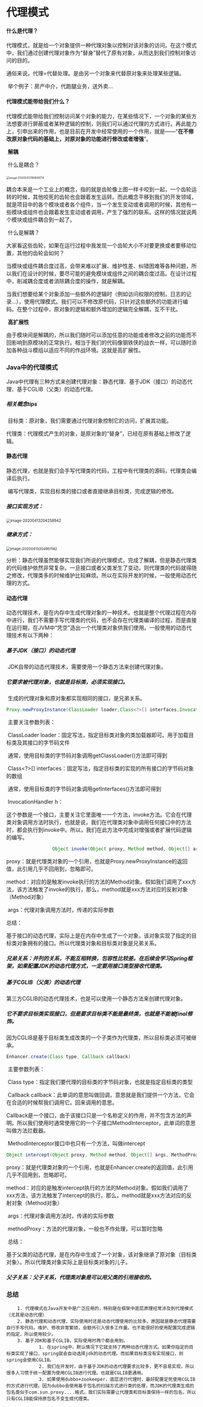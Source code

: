 # 代理模式

#### 什么是代理？

​		代理模式，就是给一个对象提供一种代理对象以控制对该对象的访问。在这个模式中，我们通过创建代理对象作为“替身”替代了原有对象，从而达到我们控制对象访问的目的。

​		通俗来说，代理=代替处理。是由另一个对象来代替原对象来处理某些逻辑。

​		举个例子：房产中介，代跑腿业务，送外卖...

#### 代理模式能带给我们什么？

​		代理模式能带给我们控制访问某个对象的能力，在某些情况下，一个对象的某些方法想要进行屏蔽或者某种逻辑的控制，则我们可以通过代理的方式进行。再此能力上，引申出来的作用，也是目前在开发中经常使用的一个作用，就是——“**在不修改原对象代码的基础上，对原对象的功能进行修改或者增强**”。

​		**解耦**

​			什么是耦合？

​	<img src="asserts\齿轮耦合.png" alt="image-20200413190659714" style="zoom:50%;" />

​			耦合本来是一个工业上的概念，指的就是齿轮像上图一样卡咬到一起，一个齿轮运转的时候，其他咬死的齿轮也会跟着发生运转。而此概念平移到我们的开发领域，就是项目中的各个模块或者各个组件，当一个发生变动或者调用的时候，其他有一些模块或组件也会跟着发生变动或者调用，产生了强烈的联系。这样的情况就说两个模块或组件耦合到一起了。

​			什么是解耦？

​				大家看这些齿轮，如果在运行过程中我发现一个齿轮大小不对要更换或者要移动位置，其他的齿轮会如何？

​				当模块或组件耦合度过高，会带来难以扩展、维护性差、纠错困难等各种问题，所以我们在设计的时候，要尽可能的避免模块或组件之间的耦合度过高。在设计过程中，削减耦合度或者消除耦合度的操作，就是解耦。

​			当我们想要给某个对象添加一些额外的逻辑时（例如访问权限的控制，日志的记录...），使用代理模式。我们可以不修改原代码，只针对这些额外的功能进行编码。在整个过程中，原对象的逻辑和额外增加的逻辑完全解耦，互不干扰。

​		**高扩展性**

​			由于模块间是解耦的，所以我们随时可以添加任意的功能或者修改之前的功能而不回影响到原模块的正常执行。相当于我们的代码像钢铁侠的战衣一样，可以随时添加各种战斗模组以适应不同的作战环境。这就是高扩展性。



### Java中的代理模式

​		Java中代理有三种方式来创建代理对象：静态代理、基于JDK（接口）的动态代理、基于CGLIB（父类）的动态代理。

##### 		相关概念tips

​				目标类：原对象，我们需要通过代理对象控制它的访问，扩展其功能。

​				代理类：代理模式产生的对象，是原对象的“替身”，已经在原有基础上修改了逻辑。

#### 静态代理

​		静态代理，也就是我们会手写代理类的代码，工程中有代理类的源码，代理类会编译后执行。

​		编写代理类，实现目标类的接口或者直接继承目标类，完成逻辑的修改。

##### 		接口实现方式：

<img src="asserts\静态代理1" alt="image-20200413204258942" style="zoom:70%;" />

##### 		继承方式：

<img src="C:\Users\zagwi\Desktop\公开课\asserts\静态代理2" alt="image-20200413204951182" style="zoom:67%;" />



​		分析：静态代理虽然能够实现我们所说的代理模式，完成了解耦，但是静态代理类的代码维护依然非常复杂。一旦接口或者父类发生了变动，则代理类的代码就得随之修改，代理类多的时候维护比较麻烦。所以在实际开发的时候，一般使用动态代理的方式。

#### 动态代理

​		动态代理技术，是在内存中生成代理对象的一种技术。也就是整个代理过程在内存中进行，我们不需要手写代理类的代码，也不会存在代理类编译的过程，而是直接在运行期，在JVM中“凭空”造出一个代理类对象供我们使用。一般使用的动态代理技术有以下两种：

##### 基于JDK（接口）的动态代理

​		JDK自带的动态代理技术，需要使用一个静态方法来创建代理对象。

##### 		它要求被代理对象，也就是目标类，必须实现接口。

​		生成的代理对象和原对象都实现相同的接口，是兄弟关系。

```java
Proxy.newProxyInstance(ClassLoader loader,Class<?>[] interfaces,InvocationHandler h)
```

​		主要关注参数列表：

​				ClassLoader loader：固定写法，指定目标类对象的类加载器即可。用于加载目标类及其接口的字节码文件

​									通常，使用目标类的字节码对象调用getClassLoader()方法即可得到

​				Class<?>[] interfaces：固定写法，指定目标类的实现的所有接口的字节码对象的数组

​									通常，使用目标类的字节码对象调用getInterfaces()方法即可得到

​				InvocationHandler h：

​							这个参数是一个接口，主要关注它里面唯一一个方法，invoke方法。它会在代理类对象调用方法时执行，也就是说，我们在代理类对象中调用任何接口中的方法时，都会执行到invoke中。所以，我们在此方法中完成对增强或者扩展代码逻辑的编写。

```java
				 Object invoke(Object proxy, Method method, Object[] args)
```

​															proxy：就是代理类对象的一个引用，也就是Proxy.newProxyInstance的返回值，此引用几乎不回用到，忽略即可。

​															method：对应的是触发invoke执行的方法的Method对象。假如我们调用了xxx方法，该方法触发了invoke的执行，那么，method就是xxx方法对应的反射对象（Method对象）

​															args：代理对象调用方法时，传递的实际参数



总结：

​			基于接口的动态代理，实际上是在内存中生成了一个对象，该对象实现了指定的目标类对象拥有的接口。所以代理类对象和目标类对象是兄弟关系。

##### 			兄弟关系：并列的关系，不能互相转换，包容性比较差。在后续会学习Spring框架，如果配置JDK的动态代理方式，一定要用接口类型接收代理类。

##### 基于CGLIB（父类）的动态代理

​		第三方CGLIB的动态代理技术，也是可以使用一个静态方法来创建代理对象。

##### 		它不要求目标类实现接口，但是要求目标类不能是最终类，也就是不能被final修饰。

​		因为CGLIB是基于目标类生成改类的一个子类作为代理类，所以目标类必须可被继承。	

```java
Enhancer.create(Class type, Callback callback)
```

​		主要参数列表：

​				Class type：指定我们要代理的目标类的字节码对象，也就是指定目标类的类型

​				Callback callback：此单词的意思叫做回调，意思就是我们提供一个方法，它会在合适的时候帮我们调用它。回来调用的意思。

​						Callback是一个接口，由于该接口只是一个名称定义的作用，并不包含方法的声明。所以我们使用时通常使用它的一个子接口MethodInterceptor，此单词的意思叫做方法拦截器。

​										MethodInterceptor接口中也只有一个方法，叫做intercept

```java
Object intercept(Object proxy, Method method, Object[] args, MethodProxy methodProxy)
```

​										proxy：就是代理类对象的一个引用，也就是Enhancer.create的返回值，此引用几乎不回用到，忽略即可。

​										method：对应的是触发intercept执行的方法的Method对象。假如我们调用了xxx方法，该方法触发了intercept的执行，那么，method就是xxx方法对应的反射对象（Method对象）

​										args：代理对象调用方法时，传递的实际参数

​										methodProxy：方法的代理对象，一般也不作处理，可以暂时忽略

​		总结：

​					基于父类的动态代理，是在内存中生成了一个对象，该对象继承了原对象（目标类对象）。所以代理类对象实际上是目标类对象的儿子。

##### 					父子关系：父子关系，代理类对象是可以用父类的引用接收的。



### 总结

		1. 代理模式在Java开发中是广泛应用的，特别是在框架中底层原理经常涉及到代理模式（尤其是动态代理）
  		2. 静态代理和动态代理，实际使用时还是动态代理使用的比较多。原因就是静态代理需要自行手写代码，维护、修改非常繁琐，会额外引入很多工作量。也不能很好的使用配置完成逻辑的指定，所以使用较少。
  		3. 基于JDK和基于CGLIB，实际使用时两个都会用到。
         		1. 在spring中，默认情况下它就支持了两种动态代理方式。如果你指定的目标类实现了接口，spring就会自动选择jdk的动态代理。而如果目标类没有实现接口，则spring会使用CGLIB。
         		2. 我们在开发时，由于基于JDK的动态代理要求比较多，更不容易实现，所以很多人习惯于统一配置为使用CGLIB进行代理。也就是CGLIB更通用。
         		3. 如果使用dubbo+zookeeper，底层进行代理时，最好配置定死使用CGLIB的方式进行代理。因为dubbo会使用基于包名的扫描方式进行类的处理，而JDK的代理类生成的包名类似于com.sun.proxy....格式。我们实际需要让代理类和目标类保持一样的包名，所以只有CGLIB能保持原包名不变生成代理类。
